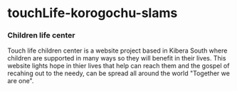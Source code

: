 # touchLife-korogochu-slams
<h3> Children life center </h3>
Touch life children center is a website project based in Kibera South where children are supported in many ways so they will benefit in their lives.
This website lights hope in thier lives that help can reach them and the gospel of recahing out to the needy, can be spread all around the world "Together we are one".

